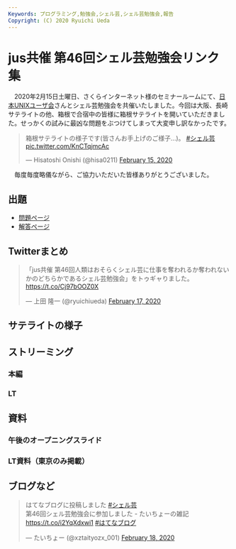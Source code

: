 ```yaml
---
Keywords: プログラミング,勉強会,シェル芸,シェル芸勉強会,報告
Copyright: (C) 2020 Ryuichi Ueda
---
```


# jus共催 第46回シェル芸勉強会リンク集

　2020年2月15日土曜日、さくらインターネット様のセミナールームにて、[日本UNIXユーザ会](https://www.jus.or.jp/)さんとシェル芸勉強会を共催いたしました。今回は大阪、長崎サテライトの他、箱根で合宿中の皆様に箱根サテライトを開いていただきました。せっかくの試みに最凶な問題をぶつけてしまって大変申し訳なかったです。

<blockquote class="twitter-tweet"><p lang="ja" dir="ltr">箱根サテライトの様子です(皆さんお手上げのご様子…)。 <a href="https://twitter.com/hashtag/%E3%82%B7%E3%82%A7%E3%83%AB%E8%8A%B8?src=hash&amp;ref_src=twsrc%5Etfw">#シェル芸</a> <a href="https://t.co/KnCTqjmcAc">pic.twitter.com/KnCTqjmcAc</a></p>&mdash; Hisatoshi Onishi (@hisa0211) <a href="https://twitter.com/hisa0211/status/1228536037195935746?ref_src=twsrc%5Etfw">February 15, 2020</a></blockquote> <script async src="https://platform.twitter.com/widgets.js" charset="utf-8"></script>


　毎度毎度略儀ながら、ご協力いただいた皆様ありがとうございました。


## 出題

* [問題ページ](/?post=20200215_shellgei_46_q)
* [解答ページ](/?post=20200215_shellgei_46)

## Twitterまとめ

<blockquote class="twitter-tweet" data-partner="tweetdeck"><p lang="ja" dir="ltr">「jus共催 第46回人類はおそらくシェル芸に仕事を奪われるか奪われないかのどちらかであるシェル芸勉強会」をトゥギャりました。 <a href="https://t.co/Cj97bOOZ0X">https://t.co/Cj97bOOZ0X</a></p>&mdash; 上田 隆一 (@ryuichiueda) <a href="https://twitter.com/ryuichiueda/status/1229243858283745281?ref_src=twsrc%5Etfw">February 17, 2020</a></blockquote>
<script async src="https://platform.twitter.com/widgets.js" charset="utf-8"></script>



## サテライトの様子


## ストリーミング

### 本編

### LT


## 資料

### 午後のオープニングスライド



### LT資料（東京のみ掲載）


## ブログなど


<blockquote class="twitter-tweet" data-partner="tweetdeck"><p lang="ja" dir="ltr">はてなブログに投稿しました <a href="https://twitter.com/hashtag/%E3%82%B7%E3%82%A7%E3%83%AB%E8%8A%B8?src=hash&amp;ref_src=twsrc%5Etfw">#シェル芸</a><br>第46回シェル芸勉強会に参加しました - たいちょーの雑記 <a href="https://t.co/i2YqXdxwi1">https://t.co/i2YqXdxwi1</a> <a href="https://twitter.com/hashtag/%E3%81%AF%E3%81%A6%E3%81%AA%E3%83%96%E3%83%AD%E3%82%B0?src=hash&amp;ref_src=twsrc%5Etfw">#はてなブログ</a></p>&mdash; たいちょー (@xztaityozx_001) <a href="https://twitter.com/xztaityozx_001/status/1229788893886566401?ref_src=twsrc%5Etfw">February 18, 2020</a></blockquote>
<script async src="https://platform.twitter.com/widgets.js" charset="utf-8"></script>

